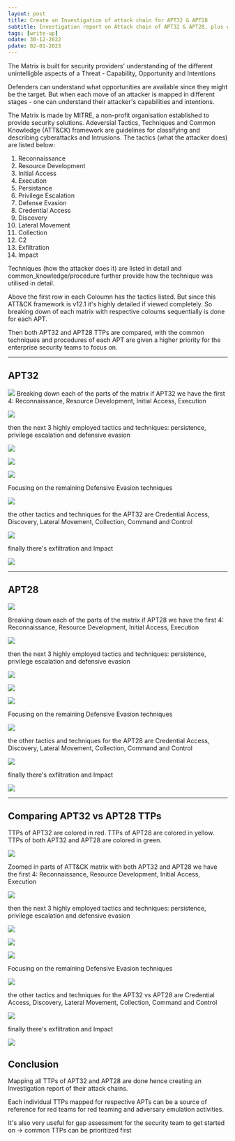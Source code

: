 ```yaml
---
layout: post
title: Create an Investigation of attack chain for APT32 & APT28 
subtitle: Investigation report on Attack chain of APT32 & APT28, plus comparison
tags: [write-up]
odate: 30-12-2022
pdate: 02-01-2023
---
```

The Matrix is built for security providers' understanding of the different unintelligble aspects of a Threat - Capability, Opportunity and Intentions

Defenders can understand what opportunities are available since they might be the target. But when each move of an attacker is mapped in different stages - one can understand their attacker's capabilities and intentions.

The Matrix is made by MITRE, a non-profit organisation established to provide security solutions. Adeversial Tactics, Techniques and Common Knowledge (ATT&CK) framework are guidelines for classifying and describing cyberattacks and Intrusions. The tactics (what the attacker does) are listed below:

1. Reconnaissance
2. Resource Development
3. Initial Access
4. Execution
5. Persistance
6. Privilege Escalation
7. Defense Evasion
8. Credential Access
9. Discovery
10. Lateral Movement
11. Collection
12. C2
13. Exfiltration
14. Impact

Techniques (how the attacker does it) are listed in detail and common_knowledge/procedure further provide how the technique was utilised in detail.

Above the first row in each Coloumn has the tactics listed. But since this ATT&CK framework is v12.1 it's highly detailed if viewed completely. So breaking down of each matrix with respective coloums sequentially is done for each APT.

Then both APT32 and APT28 TTPs are compared, with the common techniques and procedures of each APT are given a higher priority for the enterprise security teams to focus on.

---
## APT32

![](../../../assets/images/apt32vapt28/APT28_G0007.svg)
Breaking down each of the parts of the matrix if APT32 we have the first 4:
Reconnaissance, Resource Development, Initial Access, Execution

![](../../../assets/images/apt32vapt28/apt32_1.png)

then the next 3 highly employed tactics and techniques: 
persistence, privilege escalation and defensive evasion

![](../../../assets/images/apt32vapt28/apt32_4a.png)

![](../../../assets/images/apt32vapt28/apt32_4b.png)

![](../../../assets/images/apt32vapt28/apt32_4c.png)

Focusing on the remaining Defensive Evasion techniques

![](../../../assets/images/apt32vapt28/apt32_4d.png)


the other tactics and techniques for the APT32 are
Credential Access, Discovery, Lateral Movement, Collection, Command and Control

![](../../../assets/images/apt32vapt28/apt32_2.png)

finally there's exfiltration and Impact

![](../../../assets/images/apt32vapt28/apt32_3.png)

---
## APT28

![](../../../assets/images/apt32vapt28/APT28_G0007.svg)

Breaking down each of the parts of the matrix if APT28 we have the first 4:
Reconnaissance, Resource Development, Initial Access, Execution

![](../../../assets/images/apt32vapt28/apt28_1.png)

then the next 3 highly employed tactics and techniques: 
persistence, privilege escalation and defensive evasion

![](../../../assets/images/apt32vapt28/apt28_4a.png)

![](../../../assets/images/apt32vapt28/apt28_4b.png)

![](../../../assets/images/apt32vapt28/apt28_4c.png)

Focusing on the remaining Defensive Evasion techniques

![](../../../assets/images/apt32vapt28/apt28_4d.png)


the other tactics and techniques for the APT28 are
Credential Access, Discovery, Lateral Movement, Collection, Command and Control

![](../../../assets/images/apt32vapt28/apt28_2.png)

finally there's exfiltration and Impact

![](../../../assets/images/apt32vapt28/apt28_3.png)

---
## Comparing APT32 vs APT28 TTPs
TTPs of APT32 are colored in red.
TTPs of APT28 are colored in yellow.
TTPs of both APT32 and APT28 are colored in green.

![](../../../assets/images/apt32vapt28/layer_by_operation.svg)

Zoomed in parts of ATT&CK matrix with both APT32 and APT28
we have the first 4:
Reconnaissance, Resource Development, Initial Access, Execution

![](../../../assets/images/apt32vapt28/comp1.png)

then the next 3 highly employed tactics and techniques: 
persistence, privilege escalation and defensive evasion

![](../../../assets/images/apt32vapt28/comp4a.png)

![](../../../assets/images/apt32vapt28/comp4b.png)

![](../../../assets/images/apt32vapt28/comp4c.png)

Focusing on the remaining Defensive Evasion techniques

![](../../../assets/images/apt32vapt28/comp4d.png)

the other tactics and techniques for the APT32 vs APT28 are
Credential Access, Discovery, Lateral Movement, Collection, Command and Control

![](../../../assets/images/apt32vapt28/comp2.png)

finally there's exfiltration and Impact

![](../../../assets/images/apt32vapt28/comp3.png)

## Conclusion
Mapping all TTPs of APT32 and APT28 are done hence creating an Investigation report of their attack chains.

Each individual TTPs mapped for respective APTs can be a source of reference for red teams for red teaming and adversary emulation activities.

It's also very useful for gap assessment for the security team to get started on -> common TTPs can be prioritized first